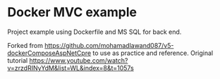 # Docker MVC example

Project example using Dockerfile and MS SQL for back end. 

Forked from https://github.com/mohamadlawand087/v5-dockerComposeAspNetCpre to use as practice and reference.
Original tutorial https://www.youtube.com/watch?v=zrzdRINyYdM&list=WL&index=8&t=1057s
